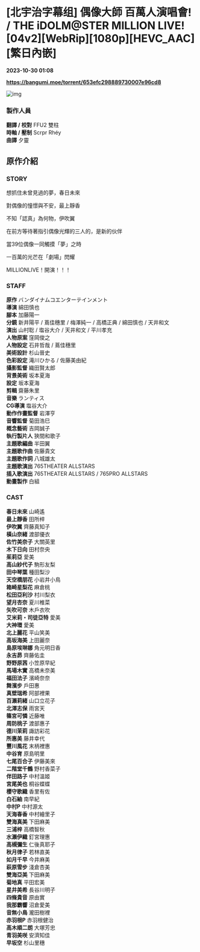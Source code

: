 # [北宇治字幕组] 偶像大師 百萬人演唱會! / THE iDOLM@STER MILLION LIVE! [04v2][WebRip][1080p][HEVC_AAC][繁日內嵌]

**2023-10-30 01:08**

**https://bangumi.moe/torrent/653efc298889730007e96cd8**

![img](https://p.inari.site/kitauji/202310/06/millionlive.jpg)

### 製作人員

**翻譯 / 校對** FFU2 雙柱  
**時軸 / 壓制** Scrpr Rhéy  
**曲譯** 夕靈

原作介紹
----

### STORY

想抓住未曾見過的夢，春日未來  

對偶像的憧憬與不安，最上靜香  

不知「認真」為何物，伊吹翼  

在前方等待著指引偶像光輝的三人的，是新的伙伴  

當39位偶像一同觸摸「夢」之時  

一百萬的光芒在「劇場」閃耀  

  

MILLIONLIVE！開演！！！

### STAFF

**原作** バンダイナムコエンターテインメント  
**導演** 綿田慎也  
**腳本** 加藤陽一  
**分鏡** 新井陽平 / 蔦佳穗里 / 梅澤純一 / 高橋正典 / 綿田慎也 / 天井和文  
**演出** 山村聡 / 塩谷大介 / 天井和文 / 平川孝充  
**人物原案** 窪岡俊之  
**人物設定** 石井哲哉 / 蔦佳穗里  
**美術設計** 杉山晉史  
**色彩設定** 滝川ひかる / 佐藤美由紀  
**攝影監督** 織田賢太郎  
**背景美術** 坂本夏海  
**設定** 坂本夏海  
**剪輯** 齋藤朱里  
**音樂** ランティス  
**CG導演** 塩谷大介  
**動作作畫監督** 岩澤亨  
**音響監督** 菊田浩巳  
**概念藝術** 吉岡誠子  
**執行製片人** 狹間和歌子  
**主題歌編曲** 半田翼  
**主題歌作曲** 佐藤貴文  
**主題歌作詞** 八城雄太  
**主題歌演出** 765THEATER ALLSTARS  
**插入歌演出** 765THEATER ALLSTARS / 765PRO ALLSTARS  
**動畫製作** 白組

### CAST

**春日未來** 山崎遙  
**最上靜香** 田所梓  
**伊吹翼** 齊藤真知子  
**橫山奈緒** 渡部優衣  
**佐竹美奈子** 大關英里  
**木下日向** 田村奈央  
**茱莉亞** 愛美  
**高山紗代子** 駒形友梨  
**田中琴葉** 種田梨沙  
**天空橋朋花** 小岩井小鳥  
**箱崎星梨花** 麻倉桃  
**松田亞利沙** 村川梨衣  
**望月杏奈** 夏川椎菜  
**矢吹可奈** 木戶衣吹  
**艾米莉・司徒亞特** 愛美  
**大神環** 愛美  
**北上麗花** 平山笑美  
**高坂海美** 上田麗奈  
**島原埃琳娜** 角元明日香  
**永吉昴** 齊藤佑圭  
**野野原茜** 小笠原早紀  
**馬場木實** 高橋未奈美  
**福田法子** 濱崎奈奈  
**舞濱步** 戶田惠  
**真壁瑞希** 阿部裡果  
**百瀨莉緒** 山口立花子  
**北澤志保** 雨宮天  
**篠宮可憐** 近藤唯  
**周防桃子** 渡部惠子  
**德川茉莉** 諏訪彩花  
**所惠美** 藤井幸代  
**豐川風花** 末柄裡惠  
**中谷育** 原島明里  
**七尾百合子** 伊藤美來  
**二階堂千鶴** 野村香菜子  
**伴田路子** 中村溫姬  
**宮尾美也** 桐谷蝶蝶  
**櫻守歌織** 香里有佐  
**白石紬** 南早紀  
**中村P** 中村源太  
**天海春香** 中村繪里子  
**雙海真美** 下田麻美  
**三浦梓** 高橋智秋  
**水瀨伊織** 釘宮理惠  
**高槻彌生** 仁後真耶子  
**秋月律子** 若林直美  
**如月千早** 今井麻美  
**萩原雪步** 淺倉杏美  
**雙海亞美** 下田麻美  
**菊地真** 平田宏美  
**星井美希** 長谷川明子  
**四條貴音** 原由實  
**我那霸響** 沼倉愛美  
**音無小鳥** 瀧田樹裡  
**赤羽根P** 赤羽根健治  
**高木順二朗** 大塚芳忠  
**青羽美咲** 安濟知佳  
**早坂空** 杉山里穗